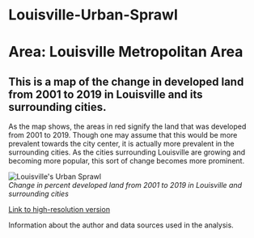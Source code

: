 # Louisville-Urban-Sprawl
# Area: Louisville Metropolitan Area
## This is a map of the change in developed land from 2001 to 2019 in Louisville and its surrounding cities.

As the map shows, the areas in red signify the land that was developed from 2001 to 2019. Though one may assume that this would be more prevalent towards the city center,
it is actually more prevalent in the surrounding cities. As the cities surrounding Louisville are growing and becoming more popular, this sort of change becomes more prominent. 

![Louisville's Urban Sprawl](![](../../Module_06/LouisvilleChange.jpg))     
*Change in percent developed land from 2001 to 2019 in Louisville and surrounding cities*

[Link to high-resolution version](LouisvilleChange.pdf)     

Information about the author and data sources used in the analysis.